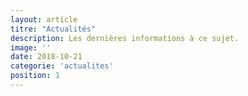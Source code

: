```yaml
---
layout: article
titre: "Actualités"
description: Les dernières informations à ce sujet.
image: ''
date: 2018-10-21
categorie: 'actualites'
position: 1
---
```



